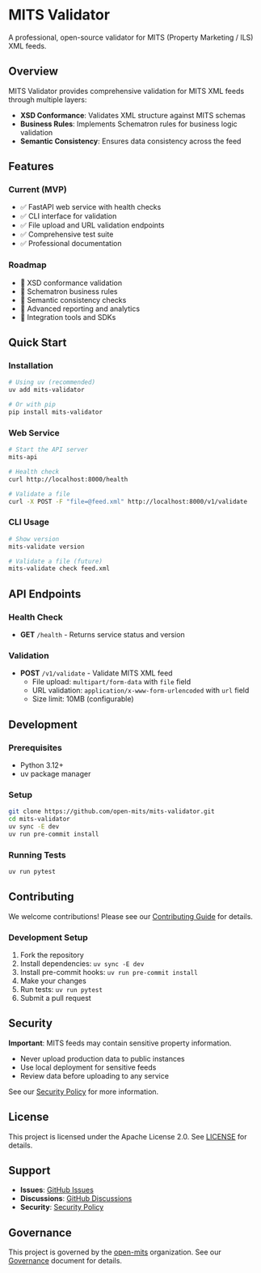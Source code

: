 # MITS Validator

A professional, open-source validator for MITS (Property Marketing / ILS) XML feeds.

## Overview

MITS Validator provides comprehensive validation for MITS XML feeds through multiple layers:

- **XSD Conformance**: Validates XML structure against MITS schemas
- **Business Rules**: Implements Schematron rules for business logic validation
- **Semantic Consistency**: Ensures data consistency across the feed

## Features

### Current (MVP)
- ✅ FastAPI web service with health checks
- ✅ CLI interface for validation
- ✅ File upload and URL validation endpoints
- ✅ Comprehensive test suite
- ✅ Professional documentation

### Roadmap
- 🔄 XSD conformance validation
- 🔄 Schematron business rules
- 🔄 Semantic consistency checks
- 🔄 Advanced reporting and analytics
- 🔄 Integration tools and SDKs

## Quick Start

### Installation

```bash
# Using uv (recommended)
uv add mits-validator

# Or with pip
pip install mits-validator
```

### Web Service

```bash
# Start the API server
mits-api

# Health check
curl http://localhost:8000/health

# Validate a file
curl -X POST -F "file=@feed.xml" http://localhost:8000/v1/validate
```

### CLI Usage

```bash
# Show version
mits-validate version

# Validate a file (future)
mits-validate check feed.xml
```

## API Endpoints

### Health Check
- **GET** `/health` - Returns service status and version

### Validation
- **POST** `/v1/validate` - Validate MITS XML feed
  - File upload: `multipart/form-data` with `file` field
  - URL validation: `application/x-www-form-urlencoded` with `url` field
  - Size limit: 10MB (configurable)

## Development

### Prerequisites
- Python 3.12+
- uv package manager

### Setup
```bash
git clone https://github.com/open-mits/mits-validator.git
cd mits-validator
uv sync -E dev
uv run pre-commit install
```

### Running Tests
```bash
uv run pytest
```

## Contributing

We welcome contributions! Please see our [Contributing Guide](contributing.md) for details.

### Development Setup
1. Fork the repository
2. Install dependencies: `uv sync -E dev`
3. Install pre-commit hooks: `uv run pre-commit install`
4. Make your changes
5. Run tests: `uv run pytest`
6. Submit a pull request

## Security

**Important**: MITS feeds may contain sensitive property information.

- Never upload production data to public instances
- Use local deployment for sensitive feeds
- Review data before uploading to any service

See our [Security Policy](security.md) for more information.

## License

This project is licensed under the Apache License 2.0. See [LICENSE](LICENSE) for details.

## Support

- **Issues**: [GitHub Issues](https://github.com/open-mits/mits-validator/issues)
- **Discussions**: [GitHub Discussions](https://github.com/open-mits/mits-validator/discussions)
- **Security**: [Security Policy](security.md)

## Governance

This project is governed by the [open-mits](https://github.com/open-mits) organization. See our [Governance](governance.md) document for details.
